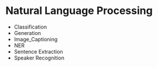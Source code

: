 # Natural Language Processing
- Classification
- Generation	  
- Image_Captioning  
- NER		  
- Sentence Extraction
- Speaker Recognition


  
